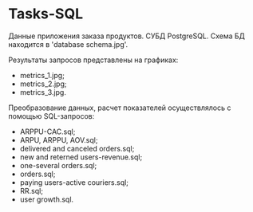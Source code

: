 # Tasks-SQL
Данные приложения заказа продуктов. СУБД PostgreSQL. Схема БД находится в 'database schema.jpg'.

Результаты запросов представлены на графиках: 
- metrics_1.jpg;
- metrics_2.jpg;
- metrics_3.jpg.

Преобразование данных, расчет показателей осуществлялось с помощью SQL-запросов:
- ARPPU-CAC.sql;
- ARPU, ARPPU, AOV.sql;
- delivered and canceled orders.sql;
- new and reterned users-revenue.sql;
- one-several orders.sql;
- orders.sql;
- paying users-active couriers.sql;
- RR.sql;
- user growth.sql.
